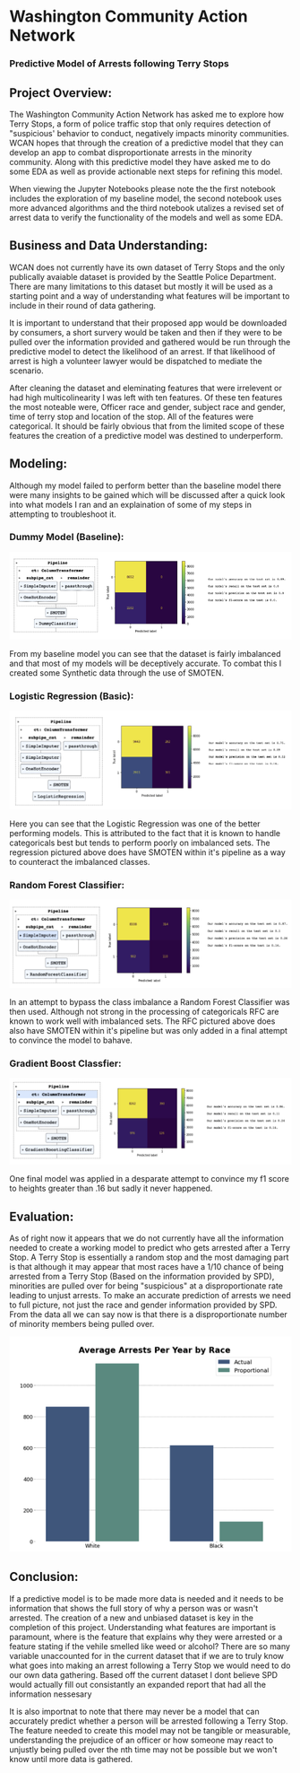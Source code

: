 # Washington Community Action Network
### Predictive Model of Arrests following Terry Stops

## Project Overview:
The Washington Community Action Network has asked me to explore how Terry Stops, a form of police traffic stop that only requires detection of "suspicious' behavior to conduct, negatively impacts minority communities. WCAN hopes that through the creation of a predictive model that they can develop an app to combat disproportionate arrests in the minority community. Along with this predictive model they have asked me to do some EDA as well as provide actionable next steps for refining this model.

When viewing the Jupyter Notebooks please note the the first notebook includes the exploration of my baseline model, the second notebook uses more advanced algorithms and the third notebook utalizes a revised set of arrest data  to verify the functionality of the models and well as some EDA.

## Business and Data Understanding:
WCAN does not currently have its own dataset of Terry Stops and the only publically avaiable dataset is provided by the Seattle Police Department. There are many limitations to this dataset but mostly it will be used as a starting point and a way of understanding what features will be important to include in their round of data gathering. 

It is important to understand that their proposed app would be downloaded by consumers, a short survery would be taken and then if they were to be pulled over the information provided and gathered would be run through the predictive model to detect the likelihood of an arrest. If that likelihood of arrest is high a volunteer lawyer would be dispatched to mediate the scenario. 

After cleaning the dataset and eleminating features that were irrelevent or had high multicolinearity I was left with ten features. Of these ten features the most noteable were, Officer race and gender, subject race and gender, time of terry stop and location of the stop. All of the features were categorical. It should be fairly obvious that from the limited scope of these features the creation of a predictive model was destined to underperform.

## Modeling:
Although my model failed to perform better than the baseline model there were many insights to be gained which will be discussed after a quick look into what models I ran and an explaination of some of my steps in attempting to troubleshoot it.

### Dummy Model (Baseline):

![Dummy.png](https://github.com/JordanMang/PHASE3WACAN/blob/main/Image/Dummy.png)

From my baseline model you can see that the dataset is fairly imbalanced and that most of my models will be deceptively accurate. To combat this I created some Synthetic data through the use of SMOTEN.

### Logistic Regression (Basic):

![Logistic%20Regression.png](https://github.com/JordanMang/PHASE3WACAN/blob/main/Image/Logistic%20Regression.png)

Here you can see that the Logistic Regression was one of the better performing models. This is attributed to the fact that it is known to handle categoricals best but tends to perform poorly on imbalanced sets. The regression pictured above does have SMOTEN within it's pipeline as a way to counteract the imbalanced classes.

### Random Forest Classifier:

![RFC.png](https://github.com/JordanMang/PHASE3WACAN/blob/main/Image/RFC.png)

In an attempt to bypass the class imbalance a Random Forest Classifier was then used. Although not strong in the processing of categoricals RFC are known to work well with imbalanced sets. The RFC pictured above does also have SMOTEN within it's pipeline but was only added in a final attempt to convince the model to bahave.

### Gradient Boost Classfier:

![GBC.png](https://github.com/JordanMang/PHASE3WACAN/blob/main/Image/GBC.png)

One final model was applied in a desparate attempt to convince my f1 score to heights greater than .16 but sadly it never happened.

## Evaluation:

As of right now it appears that we do not currently have all the information needed to create a working model to predict who gets arrested after a Terry Stop. A Terry Stop is essentially a random stop and the most damaging part is that although it may appear that most races have a 1/10 chance of being arrested from a Terry Stop (Based on the information provided by SPD), minorities are pulled over for being "suspicious" at a disproportionate rate leading to unjust arrests. To make an accurate prediction of arrests we need to full picture, not just the race and gender information provided by SPD. From the data all we can say now is that there is a disproportionate number of minority members being pulled over.

![proportional%20arrests.png](https://github.com/JordanMang/PHASE3WACAN/blob/main/Image/proportional%20arrests.png)

## Conclusion:

If a predictive model is to be made more data is needed and it needs to be information that shows the full story of why a person was or wasn't arrested. The creation of a new and unbiased dataset is key in the completion of this project. Understanding what features are important is paramount, where is the feature that explains why they were arrested or a feature stating if the vehile smelled like weed or alcohol? There are so many variable unaccounted for in the current dataset that if we are to truly know what goes into making an arrest following a Terry Stop we would need to do our own data gathering. Based off the current dataset I dont believe SPD would actually fill out consistantly an expanded report that had all the information nessesary

It is also importnat to note that there may never be a model that can accurately predict whether a person will be arrested following a Terry Stop. The feature needed to create this model may not be tangible or measurable, understanding the prejudice of an officer or how someone may react to unjustly being pulled over the nth time may not be possible but we won't know until more data is gathered.

